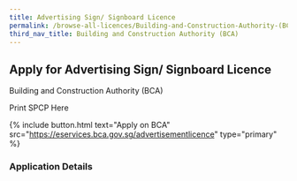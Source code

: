 ```yaml
---
title: Advertising Sign/ Signboard Licence
permalink: /browse-all-licences/Building-and-Construction-Authority-(BCA)/Advertising-Sign--Signboard-Licence
third_nav_title: Building and Construction Authority (BCA)
---
```


## Apply for Advertising Sign/ Signboard Licence

Building and Construction Authority (BCA)

Print SPCP Here


{% include button.html text="Apply on BCA" src="https://eservices.bca.gov.sg/advertisementlicence" type="primary" %}

### Application Details

